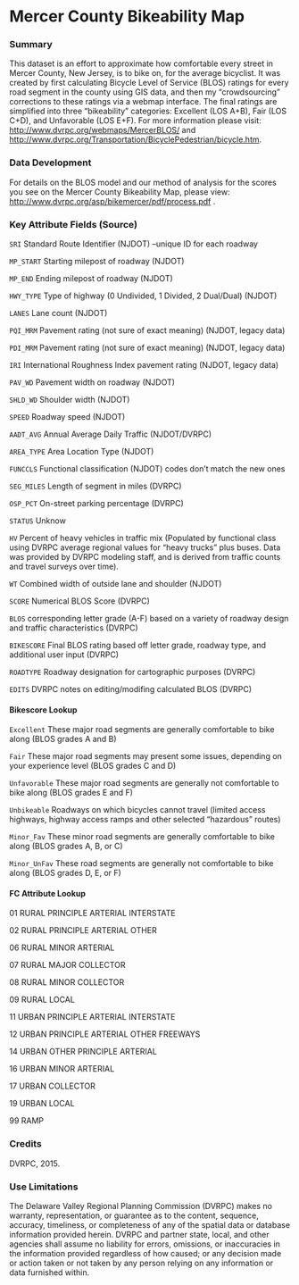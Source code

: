 # Mercer County Bikeability Map

### Summary
This dataset is an effort to approximate how comfortable every street in Mercer County, New Jersey, is to bike on, for the average bicyclist. It was created by first calculating Bicycle Level of Service (BLOS) ratings for every road segment in the county using GIS data, and then my “crowdsourcing” corrections to these ratings via a webmap interface. The final ratings are simplified into three “bikeability” categories: Excellent (LOS A+B), Fair (LOS C+D), and Unfavorable (LOS E+F).
For more information please visit: http://www.dvrpc.org/webmaps/MercerBLOS/
and
http://www.dvrpc.org/Transportation/BicyclePedestrian/bicycle.htm.

### Data Development

For details on the BLOS model and our method of analysis for the scores you see on the Mercer County Bikeability Map, please view: http://www.dvrpc.org/asp/bikemercer/pdf/process.pdf .

### Key Attribute Fields (Source)
`SRI`  Standard Route Identifier (NJDOT) –unique ID for each roadway

`MP_START`  Starting milepost of roadway (NJDOT)

`MP_END`  Ending milepost of roadway (NJDOT)

`HWY_TYPE`  Type of highway (0 Undivided, 1 Divided, 2 Dual/Dual) (NJDOT)

`LANES`  Lane count (NJDOT)

`PQI_MRM`  Pavement rating (not sure of exact meaning) (NJDOT, legacy data)

`PDI_MRM`  Pavement rating (not sure of exact meaning) (NJDOT, legacy data)

`IRI`  International Roughness Index pavement rating (NJDOT, legacy data)

`PAV_WD`  Pavement width on roadway (NJDOT)

`SHLD_WD`  Shoulder width (NJDOT)

`SPEED`  Roadway speed (NJDOT)

`AADT_AVG` Annual Average Daily Traffic (NJDOT/DVRPC)

`AREA_TYPE` Area Location Type (NJDOT)

`FUNCCLS` Functional classification (NJDOT) codes don’t match the new ones

`SEG_MILES` Length of segment in miles (DVRPC)

`OSP_PCT` On-street parking percentage (DVRPC)

`STATUS` Unknow

`HV` Percent of heavy vehicles in traffic mix (Populated by functional class using DVRPC average regional values for “heavy trucks” plus buses. Data was provided by DVRPC modeling staff, and is derived from traffic counts and travel surveys over time). 

`WT` Combined width of outside lane and shoulder (NJDOT)

`SCORE` Numerical BLOS Score (DVRPC)

`BLOS` corresponding letter grade (A-F) based on a variety of roadway design and traffic characteristics (DVRPC)

`BIKESCORE` Final BLOS rating based off letter grade, roadway type, and additional user input (DVRPC)

`ROADTYPE` Roadway designation for cartographic purposes (DVRPC)

`EDITS` DVRPC notes on editing/modifing calculated BLOS (DVRPC)

#### Bikescore Lookup

`Excellent`  These major road segments are generally comfortable to bike along (BLOS grades A and B)

`Fair`  These major road segments may present some issues, depending on your experience level (BLOS grades C and D) 

`Unfavorable`  These major road segments are generally not comfortable to bike along (BLOS grades E and F) 

`Unbikeable`  Roadways on which bicycles cannot travel (limited access highways, highway access ramps and other selected “hazardous” routes)

`Minor_Fav`  These minor road segments are generally comfortable to bike along (BLOS grades A, B, or C) 

`Minor_UnFav`  These road segments are generally not comfortable to bike along (BLOS grades D, E, or F)

#### FC Attribute Lookup

01 RURAL PRINCIPLE ARTERIAL INTERSTATE

02 RURAL PRINCIPLE ARTERIAL OTHER

06 RURAL MINOR ARTERIAL

07 RURAL MAJOR COLLECTOR

08 RURAL MINOR COLLECTOR

09 RURAL LOCAL

11 URBAN PRINCIPLE ARTERIAL INTERSTATE

12 URBAN PRINCIPLE ARTERIAL OTHER FREEWAYS

14 URBAN OTHER PRINCIPLE ARTERIAL

16 URBAN MINOR ARTERIAL

17 URBAN COLLECTOR

19 URBAN LOCAL

99 RAMP

### Credits
DVRPC, 2015.

### Use Limitations
The Delaware Valley Regional Planning Commission (DVRPC) makes no warranty, representation, or guarantee as to the content, sequence, accuracy, timeliness, or completeness of any of the spatial data or database information provided herein. DVRPC and partner state, local, and other agencies shall assume no liability for errors, omissions, or inaccuracies in the information provided regardless of how caused; or any decision made or action taken or not taken by any person relying on any information or data furnished within. 